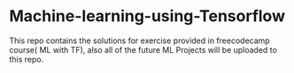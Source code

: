 # Machine-learning-using-Tensorflow
This repo contains the solutions for exercise provided in freecodecamp course( ML with TF), also all of the future ML Projects will be uploaded to this repo.
